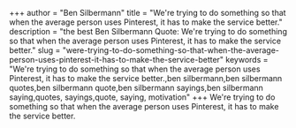 +++
author = "Ben Silbermann"
title = "We're trying to do something so that when the average person uses Pinterest, it has to make the service better."
description = "the best Ben Silbermann Quote: We're trying to do something so that when the average person uses Pinterest, it has to make the service better."
slug = "were-trying-to-do-something-so-that-when-the-average-person-uses-pinterest-it-has-to-make-the-service-better"
keywords = "We're trying to do something so that when the average person uses Pinterest, it has to make the service better.,ben silbermann,ben silbermann quotes,ben silbermann quote,ben silbermann sayings,ben silbermann saying,quotes, sayings,quote, saying, motivation"
+++
We're trying to do something so that when the average person uses Pinterest, it has to make the service better.
